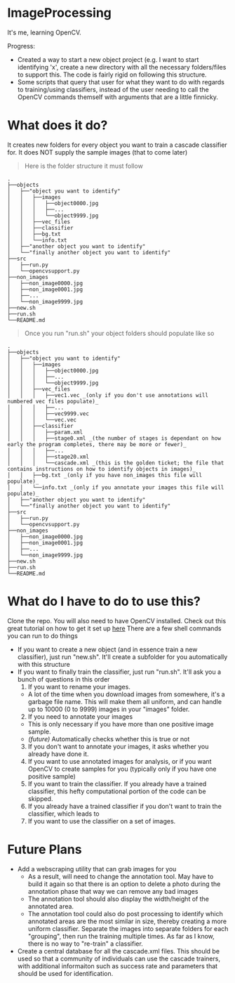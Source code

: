 # ImageProcessing
It's me, learning OpenCV. 

Progress:
* Created a way to start a new object project (e.g. I want to start identifying 'x', create a new directory with all the necessary folders/files to support this. The code is fairly rigid on following this structure.
* Some scripts that query that user for what they want to do with regards to training/using classifiers, instead of the user needing to call the OpenCV commands themself with arguments that are a little finnicky. 

# What does it do?
It creates new folders for every object you want to train a cascade classifier for. It does NOT supply the sample images (that to come later)
> Here is the folder structure it must follow

    .
    ├──objects
    │   ├──"object you want to identify"
    │   │   ├──images
    │   │   │   ├──object0000.jpg
    │   │   │   ├──...
    │   │   │   └──object9999.jpg
    │   │   ├──vec_files
    │   │   ├──classifier
    │   │   ├──bg.txt
    │   │   └──info.txt
    │   ├──"another object you want to identify"
    │   └──"finally another object you want to identify"
    ├──src
    │   ├──run.py
    │   └──opencvsupport.py
    ├──non_images
    │   ├──non_image0000.jpg
    │   ├──non_image0001.jpg
    │   ├──...
    │   └──non_image9999.jpg
    ├──new.sh
    ├──run.sh
    └──README.md
    
> Once you run "run.sh" your object folders should populate like so

    .
    ├──objects
    │   ├──"object you want to identify"
    │   │   ├──images
    │   │   │   ├──object0000.jpg
    │   │   │   ├──...
    │   │   │   └──object9999.jpg
    │   │   ├──vec_files
    │   │   │   ├──vec1.vec _(only if you don't use annotations will numbered vec files populate)_
    │   │   │   ├──...
    │   │   │   ├──vec9999.vec
    │   │   │   └──vec.vec
    │   │   ├──classifier
    │   │   │   ├──param.xml
    │   │   │   ├──stage0.xml _(the number of stages is dependant on how early the program completes, there may be more or fewer)_
    │   │   │   ├──...
    │   │   │   ├──stage20.xml
    │   │   │   └──cascade.xml _(this is the golden ticket; the file that contains instructions on how to identify objects in images)_
    │   │   ├──bg.txt _(only if you have non_images this file will populate)_
    │   │   └──info.txt _(only if you annotate your images this file will populate)_
    │   ├──"another object you want to identify"
    │   └──"finally another object you want to identify"
    ├──src
    │   ├──run.py
    │   └──opencvsupport.py
    ├──non_images
    │   ├──non_image0000.jpg
    │   ├──non_image0001.jpg
    │   ├──...
    │   └──non_image9999.jpg
    ├──new.sh
    ├──run.sh
    └──README.md
  

# What do I have to do to use this?
Clone the repo. 
You will also need to have OpenCV installed. Check out this great tutorial on how to get it set up [here](http://www.pyimagesearch.com/2016/12/05/macos-install-opencv-3-and-python-3-5/)
There are a few shell commands you can run to do things
* If you want to create a new object (and in essence train a new classifier), just run "new.sh". It'll create a subfolder for you automatically with this structure
* If you want to finally train the classifier, just run "run.sh". It'll ask you a bunch of questions in this order
  1. If you want to rename your images.
    * A lot of the time when you download images from somewhere, it's a garbage file name. This will make them all uniform, and can handle up to 10000 (0 to 9999) images in your "images" folder.
  2. If you need to annotate your images
    * This is only necessary if you have more than one positive image sample.
    * _(future)_ Automatically checks whether this is true or not
  3. If you don't want to annotate your images, it asks whether you already have done it.
  4. If you want to use annotated images for analysis, or if you want OpenCV to create samples for you (typically only if you have one positive sample)
  5. If you want to train the classifier. If you already have a trained classifier, this hefty computational portion of the code can be skipped.
  6. If you already have a trained classifier if you don't want to train the classifier, which leads to
  7. If you want to use the classifier on a set of images.
  
# Future Plans
  * Add a webscraping utility that can grab images for you
    * As a result, will need to change the annotation tool. May have to build it again so that there is an option to delete a photo during the annotation phase that way we can remove any bad images
    * The annotation tool should also display the width/height of the annotated area.
    * The annotation tool could also do post processing to identify which annotated areas are the most similar in size, thereby creating a more uniform classifier. Separate the images into separate folders for each "grouping", then run the training multiple times. As far as I know, there is no way to "re-train" a classifier. 
  * Create a central database for all the cascade.xml files. This should be used so that a community of individuals can use the cascade trainers, with additional informaiton such as success rate and parameters that should be used for identification.
